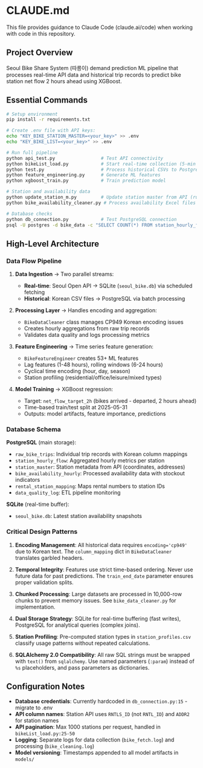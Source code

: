 # CLAUDE.md

This file provides guidance to Claude Code (claude.ai/code) when working with code in this repository.

## Project Overview

Seoul Bike Share System (따릉이) demand prediction ML pipeline that processes real-time API data and historical trip records to predict bike station net flow 2 hours ahead using XGBoost.

## Essential Commands

```bash
# Setup environment
pip install -r requirements.txt

# Create .env file with API keys:
echo "KEY_BIKE_STATION_MASTER=<your_key>" >> .env
echo "KEY_BIKE_LIST=<your_key>" >> .env

# Run full pipeline
python api_test.py                 # Test API connectivity
python bikeList_load.py            # Start real-time collection (5-min intervals)
python test.py                     # Process historical CSVs to PostgreSQL
python feature_engineering.py      # Generate ML features
python xgboost_train.py            # Train prediction model

# Station and availability data
python update_station_m.py         # Update station master from API (run once)
python bike_availability_cleaner.py # Process availability Excel files

# Database checks
python db_connection.py            # Test PostgreSQL connection
psql -U postgres -d bike_data -c "SELECT COUNT(*) FROM station_hourly_flow;"
```

## High-Level Architecture

### Data Flow Pipeline

1. **Data Ingestion** → Two parallel streams:
   - **Real-time**: Seoul Open API → SQLite (`seoul_bike.db`) via scheduled fetching
   - **Historical**: Korean CSV files → PostgreSQL via batch processing

2. **Processing Layer** → Handles encoding and aggregation:
   - `BikeDataCleaner` class manages CP949 Korean encoding issues
   - Creates hourly aggregations from raw trip records
   - Validates data quality and logs processing metrics

3. **Feature Engineering** → Time series feature generation:
   - `BikeFeatureEngineer` creates 53+ ML features
   - Lag features (1-48 hours), rolling windows (6-24 hours)
   - Cyclical time encoding (hour, day, season)
   - Station profiling (residential/office/leisure/mixed types)

4. **Model Training** → XGBoost regression:
   - Target: `net_flow_target_2h` (bikes arrived - departed, 2 hours ahead)
   - Time-based train/test split at 2025-05-31
   - Outputs: model artifacts, feature importance, predictions

### Database Schema

**PostgreSQL** (main storage):
- `raw_bike_trips`: Individual trip records with Korean column mappings
- `station_hourly_flow`: Aggregated hourly metrics per station
- `station_master`: Station metadata from API (coordinates, addresses)
- `bike_availability_hourly`: Processed availability data with stockout indicators
- `rental_station_mapping`: Maps rental numbers to station IDs
- `data_quality_log`: ETL pipeline monitoring

**SQLite** (real-time buffer):
- `seoul_bike.db`: Latest station availability snapshots

### Critical Design Patterns

1. **Encoding Management**: All historical data requires `encoding='cp949'` due to Korean text. The `column_mapping` dict in `BikeDataCleaner` translates garbled headers.

2. **Temporal Integrity**: Features use strict time-based ordering. Never use future data for past predictions. The `train_end_date` parameter ensures proper validation splits.

3. **Chunked Processing**: Large datasets are processed in 10,000-row chunks to prevent memory issues. See `bike_data_cleaner.py` for implementation.

4. **Dual Storage Strategy**: SQLite for real-time buffering (fast writes), PostgreSQL for analytical queries (complex joins).

5. **Station Profiling**: Pre-computed station types in `station_profiles.csv` classify usage patterns without repeated calculations.

6. **SQLAlchemy 2.0 Compatibility**: All raw SQL strings must be wrapped with `text()` from `sqlalchemy`. Use named parameters (`:param`) instead of `%s` placeholders, and pass parameters as dictionaries.

## Configuration Notes

- **Database credentials**: Currently hardcoded in `db_connection.py:15` - migrate to .env
- **API column names**: Station API uses `RNTLS_ID` (not `RNTL_ID`) and `ADDR2` for station names
- **API pagination**: Max 1000 stations per request, handled in `bikeList_load.py:25-50`
- **Logging**: Separate logs for data collection (`bike_fetch.log`) and processing (`bike_cleaning.log`)
- **Model versioning**: Timestamps appended to all model artifacts in `models/`